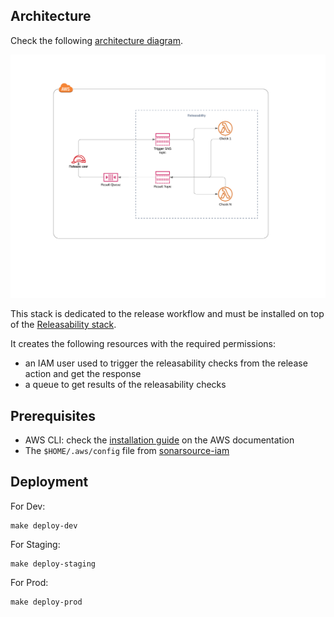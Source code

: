 ## Architecture

Check the following [architecture diagram](https://lucid.app/lucidchart/5410fdee-b5ec-48a3-8a34-d1453aa69239/edit?invitationId=inv_4146de62-e396-4629-8bb6-368df0ce2d40).

![Releasability architecture diagram](./releasability.png)

This stack is dedicated to the release workflow and must be installed on top of the [Releasability stack](https://github.com/SonarSource/ops-releasability).

It creates the following resources with the required permissions:
* an IAM user used to trigger the releasability checks from the release action and get the response
* a queue to get results of the releasability checks

## Prerequisites

- AWS CLI: check the [installation guide](https://docs.aws.amazon.com/cli/latest/userguide/getting-started-install.html) on the AWS documentation
- The `$HOME/.aws/config` file from [sonarsource-iam](https://github.com/SonarSource/sonarsource-iam/blob/master/re-config)

## Deployment

For Dev:
```
make deploy-dev
```

For Staging:
```
make deploy-staging
```

For Prod:
```
make deploy-prod
```
